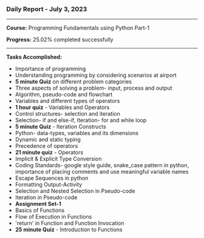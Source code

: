 ### Daily Report - July 3, 2023
---
**Course:** Programming Fundamentals using Python Part-1

**Progress:** 25.02% completed successfully

---
**Tasks Accomplished:**
- Importance of programming
- Understanding programming by considering scenarios at airport
- **5 minute Quiz** on different problem categories
- Three aspects of solving a problem- input, process and output
- Algorithm, pseudo-code and flowchart
- Variables and different types of operators
- **1 hour quiz** - Variables and Operators
- Control structures- selection and iteration
- Selection- if and else-if, Iteration- for and while loop
- **5 minute Quiz** - Iteration Constructs 
- Python- data-types, variables and its dimensions
- Dynamic and static typing
- Precedence of operators
- **21 minute quiz** - Operators
- Implicit & Explicit Type Conversion
- Coding Standards- google style guide, snake_case pattern in python, importance of placing comments and use meaningful variable names
- Escape Sequences in python
- Formatting Output-Activity
- Selection and Nested Selection in Pseudo-code
- Iteration in Pseudo-code
- **Assignment Set-1**
- Basics of Functions
- Flow of Execution in Functions
- 'return' in Function and Function Invocation
- **25 minute Quiz** - Introduction to Functions




